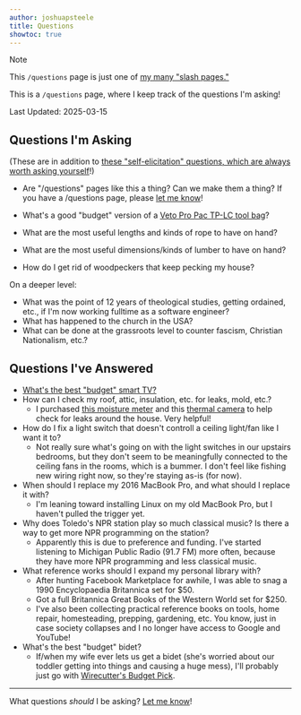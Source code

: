 ```yaml
---
author: joshuapsteele
title: Questions
showtoc: true
---
```

> [!NOTE]
> This `/questions` page is just one of [my many "slash pages."](/slashes)

This is a `/questions` page, where I keep track of the questions I'm asking!

Last Updated: 2025-03-15

## Questions I'm Asking

(These are in addition to [these "self-elicitation" questions, which are always worth asking yourself](/questions-worth-asking/)!)

- Are "/questions" pages like this a thing? Can we make them a thing? If you have a /questions page, please [let me know](/contact)!

- What's a good "budget" version of a [Veto Pro Pac TP-LC tool bag](https://www.amazon.com/Veto-TP-LC-Compact-Zippered-Service/dp/B09TPZKBDP?crid=1GMT9CXVFGOKD&keywords=veto+pro+pac+tp-lc+toolbag&qid=1671342063&sprefix=veta+pro+pac+tp-lc+toolbag%2Caps%2C107&sr=8-1&linkCode=ll1&tag=joshuapsteele-20&linkId=91591755d9deffe180a33ac4195d2fac&language=en_US&ref_=as_li_ss_tl)?
- What are the most useful lengths and kinds of rope to have on hand?
- What are the most useful dimensions/kinds of lumber to have on hand?
- How do I get rid of woodpeckers that keep pecking my house?

On a deeper level: 
- What was the point of 12 years of theological studies, getting ordained, etc., if I'm now working fulltime as a software engineer?
- What has happened to the church in the USA?
- What can be done at the grassroots level to counter fascism, Christian Nationalism, etc.?

## Questions I've Answered

- [What's the best "budget" smart TV?](/best-budget-smart-tv/)
- How can I check my roof, attic, insulation, etc. for leaks, mold, etc.?
    - I purchased [this moisture meter](https://www.amazon.com/dp/B07SZX8QXH?th=1&linkCode=ll1&tag=joshuapsteele-20&linkId=ed06380c82447c3233058a9ee9b89012&language=en_US&ref_=as_li_ss_tl) and this [thermal camera](https://www.amazon.com/dp/B0CWS4BVCX?&linkCode=ll1&tag=joshuapsteele-20&linkId=3b2824bcd71bcc987c21a9c7b85ea856&language=en_US&ref_=as_li_ss_tl) to help check for leaks around the house. Very helpful!
- How do I fix a light switch that doesn't controll a ceiling light/fan like I want it to?
    - Not really sure what's going on with the light switches in our upstairs bedrooms, but they don't seem to be meaningfully connected to the ceiling fans in the rooms, which is a bummer. I don't feel like fishing new wiring right now, so they're staying as-is (for now).
- When should I replace my 2016 MacBook Pro, and what should I replace it with?
    - I'm leaning toward installing Linux on my old MacBook Pro, but I haven't pulled the trigger yet.
- Why does Toledo's NPR station play so much classical music? Is there a way to get more NPR programming on the station?
    - Apparently this is due to preference and funding. I've started listening to Michigan Public Radio (91.7 FM) more often, because they have more NPR programming and less classical music.
- What reference works should I expand my personal library with?
    - After hunting Facebook Marketplace for awhile, I was able to snag a 1990 Encyclopaedia Britannica set for $50.
    - Got a full Britannica Great Books of the Western World set for $250.
    - I've also been collecting practical reference books on tools, home repair, homesteading, prepping, gardening, etc. You know, just in case society collapses and I no longer have access to Google and YouTube!
- What's the best "budget" bidet?
    - If/when my wife ever lets us get a bidet (she's worried about our toddler getting into things and causing a huge mess), I'll probably just go with [Wirecutter's Budget Pick](https://www.nytimes.com/wirecutter/reviews/best-bidet-toilet-seat-washlet/).

---

What questions *should* I be asking? [Let me know](/contact)!
